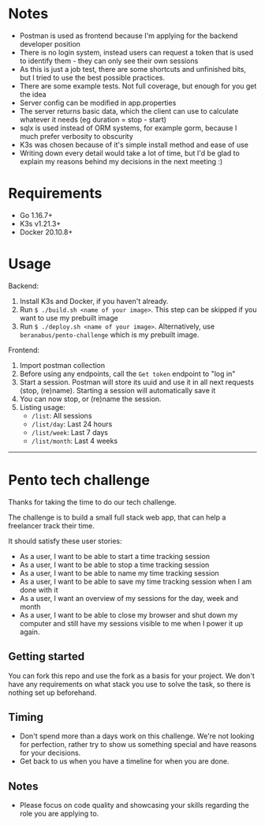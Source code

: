 # Notes

- Postman is used as frontend because I'm applying for the backend developer position
- There is no login system, instead users can request a token that is used to identify them - they can only see their own sessions
- As this is just a job test, there are some shortcuts and unfinished bits, but I tried to use the best possible practices.
- There are some example tests. Not full coverage, but enough for you get the idea
- Server config can be modified in app.properties
- The server returns basic data, which the client can use to calculate whatever it needs (eg duration = stop - start)
- sqlx is used instead of ORM systems, for example gorm, because I much prefer verbosity to obscurity
- K3s was chosen because of it's simple install method and ease of use
- Writing down every detail would take a lot of time, but I'd be glad to explain my reasons behind my decisions in the next meeting :)

# Requirements

- Go 1.16.7+
- K3s v1.21.3+
- Docker 20.10.8+

# Usage

Backend:
1. Install K3s and Docker, if you haven't already.
2. Run `$ ./build.sh <name of your image>`. This step can be skipped if you want to use my prebuilt image
3. Run `$ ./deploy.sh <name of your image>`. Alternatively, use `beranabus/pento-challenge` which is my prebuilt image.

Frontend:
1. Import postman collection
2. Before using any endpoints, call the `Get token` endpoint to "log in"
3. Start a session. Postman will store its uuid and use it in all next requests (stop, (re)name). Starting a session will automatically save it
4. You can now stop, or (re)name the session.
5. Listing usage:
   - `/list`: All sessions
   - `/list/day`: Last 24 hours
   - `/list/week`: Last 7 days
   - `/list/month`: Last 4 weeks

---
# Pento tech challenge

Thanks for taking the time to do our tech challenge.

The challenge is to build a small full stack web app, that can help a freelancer track their time.

It should satisfy these user stories:

- As a user, I want to be able to start a time tracking session
- As a user, I want to be able to stop a time tracking session
- As a user, I want to be able to name my time tracking session
- As a user, I want to be able to save my time tracking session when I am done with it
- As a user, I want an overview of my sessions for the day, week and month
- As a user, I want to be able to close my browser and shut down my computer and still have my sessions visible to me when I power it up again.

## Getting started

You can fork this repo and use the fork as a basis for your project. We don't have any requirements on what stack you use to solve the task, so there is nothing set up beforehand.

## Timing

- Don't spend more than a days work on this challenge. We're not looking for perfection, rather try to show us something special and have reasons for your decisions.
- Get back to us when you have a timeline for when you are done.

## Notes

- Please focus on code quality and showcasing your skills regarding the role you are applying to.
